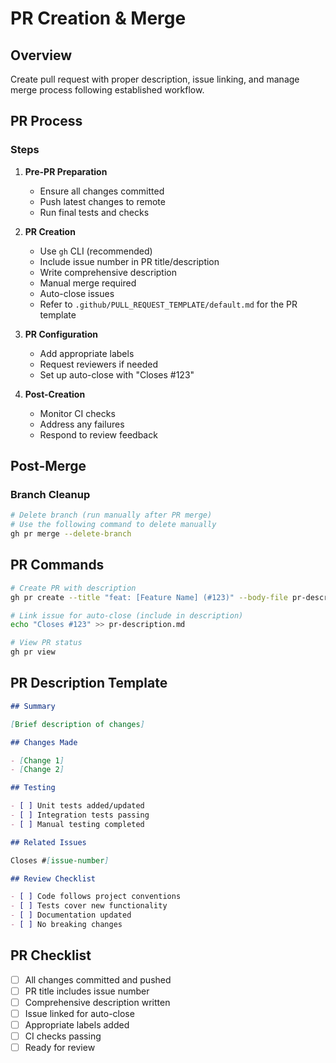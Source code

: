 # PR Creation & Merge

## Overview

Create pull request with proper description, issue linking, and manage merge process following established workflow.

## PR Process

### Steps

1. **Pre-PR Preparation**

   - Ensure all changes committed
   - Push latest changes to remote
   - Run final tests and checks

2. **PR Creation**

   - Use `gh` CLI (recommended)
   - Include issue number in PR title/description
   - Write comprehensive description
   - Manual merge required
   - Auto-close issues
   - Refer to `.github/PULL_REQUEST_TEMPLATE/default.md` for the PR template

3. **PR Configuration**

   - Add appropriate labels
   - Request reviewers if needed
   - Set up auto-close with "Closes #123"

4. **Post-Creation**
   - Monitor CI checks
   - Address any failures
   - Respond to review feedback

## Post-Merge

### Branch Cleanup

```bash
# Delete branch (run manually after PR merge)
# Use the following command to delete manually
gh pr merge --delete-branch
```

## PR Commands

```bash
# Create PR with description
gh pr create --title "feat: [Feature Name] (#123)" --body-file pr-description.md

# Link issue for auto-close (include in description)
echo "Closes #123" >> pr-description.md

# View PR status
gh pr view
```

## PR Description Template

```markdown
## Summary

[Brief description of changes]

## Changes Made

- [Change 1]
- [Change 2]

## Testing

- [ ] Unit tests added/updated
- [ ] Integration tests passing
- [ ] Manual testing completed

## Related Issues

Closes #[issue-number]

## Review Checklist

- [ ] Code follows project conventions
- [ ] Tests cover new functionality
- [ ] Documentation updated
- [ ] No breaking changes
```

## PR Checklist

- [ ] All changes committed and pushed
- [ ] PR title includes issue number
- [ ] Comprehensive description written
- [ ] Issue linked for auto-close
- [ ] Appropriate labels added
- [ ] CI checks passing
- [ ] Ready for review
